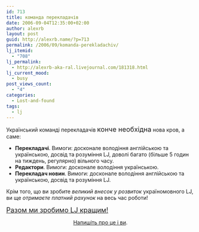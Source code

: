 ```yaml
---
id: 713
title: команда перекладачів
date: 2006-09-04T12:35:00+02:00
author: alexrb
layout: post
guid: http://alexrb.name/?p=713
permalink: /2006/09/komanda-perekladachiv/
lj_itemid:
  - "708"
lj_permalink:
  - http://alexrb-aka-ral.livejournal.com/181318.html
lj_current_mood:
  - busy
post_views_count:
  - "4"
categories:
  - Lost-and-found
tags:
  - lj
---
```

Український команді перекладачів <font size="+1">конче необхідна</font> нова кров, а саме:  
* **Перекладачі**. Вимоги: досконале володіння англійською та українською, досвід та розуміння LJ, доволі багато (більше 5 годин на тиждень, регулярно) вільного часу.  
* **Редактори**. Вимоги: досконале володіння українською.  
* **Перекладач новин**. Вимоги: досконале володіння англійською та українською, досвід та розуміння LJ.

Крім того, що ви зробите _великий внесок у розвиток_ україномовного LJ, ви ще _отримаєте платний рахунок_ на весь час роботи!

<font size="+1"><a href="http://community.livejournal.com/lj_ukrainian/29488.html">Разом ми зробимо LJ кращим!</a></font>

<div style="text-align: center;">
  <a href="http://didaio.livejournal.com/809167.html">Напишіть про це і ви</a>.
</div>